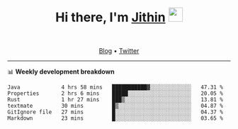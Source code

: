 <h1 align="center">Hi there, I'm <a href="https://jithset.github.io/" target="_blank">Jithin</a> <img
src="https://github.com/blackcater/blackcater/raw/main/images/Hi.gif" height="32" /></h1>

<br />

<p align="center">
  <a href="https://jithset.github.io">Blog</a> •
  <a href="https://twitter.com/jithset">Twitter</a>
</p>

---

📊 **Weekly development breakdown**

<!--START_SECTION:waka-->

```text
Java             4 hrs 58 mins   ███████████▓░░░░░░░░░░░░░   47.31 %
Properties       2 hrs 6 mins    █████░░░░░░░░░░░░░░░░░░░░   20.05 %
Rust             1 hr 27 mins    ███▒░░░░░░░░░░░░░░░░░░░░░   13.81 %
textmate         30 mins         █▒░░░░░░░░░░░░░░░░░░░░░░░   04.87 %
GitIgnore file   27 mins         █░░░░░░░░░░░░░░░░░░░░░░░░   04.37 %
Markdown         23 mins         █░░░░░░░░░░░░░░░░░░░░░░░░   03.65 %
```

<!--END_SECTION:waka-->

